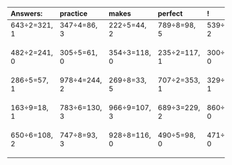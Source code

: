 | Answers: | practice | makes | perfect | ! |
| :--- | :--- | :--- | :--- | :--- |
| 643÷2=321, 1 | 347÷4=86, 3 | 222÷5=44, 2 | 789÷8=98, 5 | 539÷3=179, 2 | 
|   |   |   |   |   | 
|   |   |   |   |   | 
|   |   |   |   |   | 
| 482÷2=241, 0 | 305÷5=61, 0 | 354÷3=118, 0 | 235÷2=117, 1 | 300÷2=150, 0 | 
|   |   |   |   |   | 
|   |   |   |   |   | 
|   |   |   |   |   | 
| 286÷5=57, 1 | 978÷4=244, 2 | 269÷8=33, 5 | 707÷2=353, 1 | 329÷8=41, 1 | 
|   |   |   |   |   | 
|   |   |   |   |   | 
|   |   |   |   |   | 
| 163÷9=18, 1 | 783÷6=130, 3 | 966÷9=107, 3 | 689÷3=229, 2 | 860÷5=172, 0 | 
|   |   |   |   |   | 
|   |   |   |   |   | 
|   |   |   |   |   | 
| 650÷6=108, 2 | 747÷8=93, 3 | 928÷8=116, 0 | 490÷5=98, 0 | 471÷3=157, 0 | 
|   |   |   |   |   | 
|   |   |   |   |   | 
|   |   |   |   |   | 
